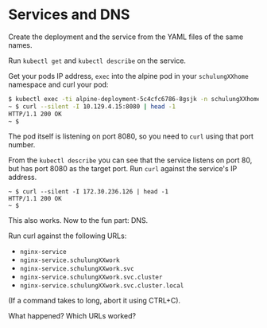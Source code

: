 # Services and DNS

Create the deployment and the service from the YAML files of the same names.

Run `kubectl get` and `kubectl describe` on the service.

Get your pods IP address, `exec` into the alpine pod in your
`schulungXXhome` namespace and curl your pod:

```bash
$ kubectl exec -ti alpine-deployment-5c4cfc6786-8gsjk -n schulungXXhome -- sh
~ $ curl --silent -I 10.129.4.15:8080 | head -1
HTTP/1.1 200 OK
~ $
```

The pod itself is listening on port 8080, so you need to `curl` using that port
number.

From the `kubectl describe` you can see that the service listens on port 80, but
has port 8080 as the target port. Run `curl` against the service's IP address.

```
~ $ curl --silent -I 172.30.236.126 | head -1
HTTP/1.1 200 OK
~ $
```

This also works. Now to the fun part: DNS.

Run curl against the following URLs:

* `nginx-service`
* `nginx-service.schulungXXwork`
* `nginx-service.schulungXXwork.svc`
* `nginx-service.schulungXXwork.svc.cluster`
* `nginx-service.schulungXXwork.svc.cluster.local`

(If a command takes to long, abort it using CTRL+C).

What happened? Which URLs worked?
